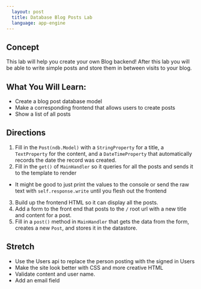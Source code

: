 ```yaml
---
  layout: post
  title: Database Blog Posts Lab
  language: app-engine
---
```


##  Concept

This lab will help you create your own Blog backend! After this lab you will be able to write simple posts and store them in between visits to your blog.

##  What You Will Learn:

+ Create a blog post database model
+ Make a corresponding frontend that allows users to create posts
+ Show a list of all posts

##  Directions

1. Fill in the `Post(ndb.Model)` with a `StringProperty` for a title, a `TextProperty` for the content, and a `DateTimeProperty` that automatically records the date the record was created.
2. Fill in the `get()` of `MainHandler` so it queries for all the posts and sends it to the template to render
  + It might be good to just print the values to the console or send the raw text with `self.response.write` until you flesh out the frontend
3. Build up the frontend HTML so it can display all the posts.
4. Add a form to the front end that posts to the `/` root url with a new title and content for a post.
5. Fill in a `post()` method in `MainHandler` that gets the data from the form, creates a new `Post`, and stores it in the datastore.

##  Stretch

+ Use the Users api to replace the person posting with the signed in Users
+ Make the site look better with CSS and more creative HTML
+ Validate content and user name.
+ Add an email field

